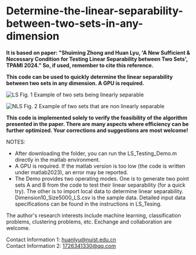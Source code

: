 # Determine-the-linear-separability-between-two-sets-in-any-dimension

**It is based on paper: "Shuiming Zhong and Huan Lyu, 'A New Sufficient & Necessary Condition for Testing Linear Separability between Two Sets', TPAMI 2024."
So, if used, remember to cite this reference.**

**This code can be used to quickly determine the linear separability between two sets in any dimension. A GPU is required.**

![LS](https://github.com/lhfbest/Determine-the-linear-separability-between-two-sets-in-any-dimension/assets/47107649/94f2e066-707a-407a-b306-10617608b1ed)
Fig. 1 Example of two sets being linearly separable

![NLS](https://github.com/lhfbest/Determine-the-linear-separability-between-two-sets-in-any-dimension/assets/47107649/af9e4a1f-f0e7-4637-9538-c42a12690d5d)
Fig. 2 Example of two sets that are non linearly separable

**This code is implemented solely to verify the feasibility of the algorithm presented in the paper. 
There are many aspects where efficiency can be further optimized. Your corrections and suggestions are most welcome!**

NOTES:
  - After downloading the folder, you can run the LS_Testing_Demo.m directly in the matlab environment. 
  - A GPU is required. If the matlab version is too low (the code is written under matlab2023), an error may be reported.
  - The Demo provides two operating modes. One is to generate two point sets A and B from the code to test their linear separability (for a quick try). The other is to import local data to determine linear separability. Dimension10_Size5000_LS.csv is the sample data. Detailed input data specifications can be found in the instructions in LS_Tesing.


The author's research interests include machine learning, classification problems, clustering problems, etc. Exchange and collaboration are welcome.

Contact Information 1: huanlyu@nuist.edu.cn    
Contact Information 2: 1726341330@qq.com






